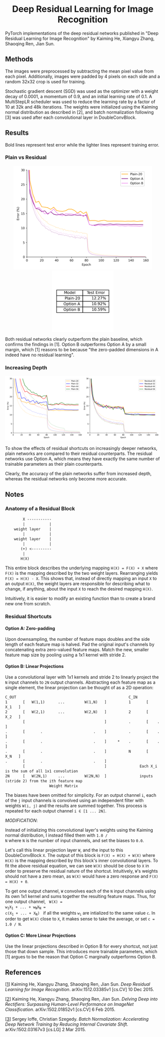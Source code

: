 <!--
mlpi
title: Deep Residual Learning for Image Recognition
authors: Kaiming He, Xiangyu Zhang, Shaoqing Ren, Jian Sun
images: results/side_by_side.png, results/plain_vs_residual.png, 
category: Architectures/Residual Neural Networks
--> 


<h1 align="center">Deep Residual Learning for Image Recognition</h1>
PyTorch implementations of the deep residual networks published in "Deep Residual Learning for 
Image Recognition" by Kaiming He, Xiangyu Zhang, Shaoqing Ren, Jian Sun.


## Methods
The images were preprocessed by subtracting the mean pixel value from each pixel. Additionally,
images were padded by 4 pixels on each side and a random 32x32 crop is used for training.

Stochastic gradient descent (SGD) was used as the optimizer with a weight decay of 0.0001, a momentum of 0.9,
and an initial learning rate of 0.1. A MultiStepLR scheduler was used to reduce the learning rate by a factor of 10
at 32k and 48k iterations.
The weights were initialized using the Kaiming normal distribution as described in
[2], and batch normalization following [3] was used after each convolutional layer in DoubleConvBlock.


## Results
Bold lines represent test error while the lighter lines represent training error. 

### Plain vs Residual
<div align="center">
    <img src="results/plain_vs_residual.png" width="450px" />
    <img src="results/plain_vs_residual_table.png" width="200px" align="top"/>
</div>

Both residual networks clearly outperform the plain baseline, which confirms the findings in [1]. Option B
outperforms Option A by a small margin, which [1] reasons to be because "the zero-padded dimensions in A indeed 
have no residual learning". 


### Increasing Depth
![](results/side_by_side.png)

To show the effects of residual shortcuts on increasingly deeper networks, plain networks are compared to their 
residual counterparts. The residual networks use Option A, which means they have exactly the same number of trainable
parameters as their plain counterparts.

Clearly, the accuracy of the plain networks suffer from increased depth, whereas the residual networks only become more
accurate. 

## Notes
### Anatomy of a Residual Block

            X -----------
            |           |
        weight layer    |
            |           |
        weight layer    |
            |           |
           (+) <---------
            |
           H(X)

This entire block describes the underlying mapping `H(X) = F(X) + X` where `F(X)` is the mapping
described by the two weight layers. Rearranging yields `F(X) = H(X) - X`. This shows that,
instead of directly mapping an input `X` to an output `H(X)`, the weight layers are responsible
for describing what to change, if anything, about the input `X` to reach the desired mapping `H(X)`.

Intuitively, it is easier to modify an existing function than to create a brand new one
from scratch.

### Residual Shortcuts
#### Option A: Zero-padding

Upon downsampling, the number of feature maps doubles and the side length of each feature map is halved. 
Pad the original input's channels by concatenating extra zero-valued feature maps. Match the new, smaller feature map 
size by pooling using a 1x1 kernel with stride 2.


#### Option B: Linear Projections

Use a convolutional layer with 1x1 kernels and stride 2 to linearly project the `N` input channels to 
`2N` output channels. Abstracting each feature map as a single element, the linear projection can be thought
of as a 2D operation:


    C_OUT                                                   C_IN
    1       [   W(1,1)      ...         W(1,N)   ]          1       [   X_1   ]
    2       [   W(2,1)      ...         W(2,N)   ]          2       [   X_2   ]
            [                                    ]          .       [    .    ]
    .       [       .                       .    ]          .       [    .    ]
    .       [       .                       .    ]     *    .       [    .    ] 
    .       [       .                       .    ]          N       [   X_N   ]
    .       [       .                       .    ]          
            [                                    ]               Each X_i is the sum of all 1x1 convolution 
    2N      [   W(2N,1)     ...         W(2N,N)  ]               inputs (stride 2) from the ith feature map
                        Weight Matrix

The biases have been omitted for simplicity. For an output channel `i`, each of the `j` input channels
is convolved using an independent filter with weights `W(i, j)` and the results are summed together.
This process is repeated for each output channel `i ∈ [1 ... 2N]`.

_MODIFICATION_: 

Instead of initializing this convolutional layer's weights using the Kaiming normal distribution,
I instead filled them with <code>1.0 / N</code> where `N` is the number of input channels, and set the biases to `0.0`. 

Let's call this linear projection layer `W`, 
and the input to this DoubleConvBlock `X`. The output of this block is `F(X) = H(X) + W(X)` where `H(X)` is the 
mapping described by this block's inner convolutional layers. To fit the above residual equation, we can see `W(X)` 
should be close to `X` in order to preserve the residual nature of the shortcut. Intuitively, `W`'s weights should not
have a zero mean, as `W(X)` would have a zero response and `F(X) = H(X) + 0`.

To get one output channel, `W` convolves each of the `N` input channels using its own 1x1 kernel and sums together the resulting
feature maps. Thus, for one output channel, 
<code>
    W(X) = w<sub>1</sub>X<sub>1</sub> + ... + w<sub>N</sub>X<sub>N</sub>
    = c(X<sub>1</sub> + ... + X<sub>N</sub>)
</code> if all the weights <code>w<sub>i</sub></code> are intialized to the same value `c`.
In order to get `W(X)` close to `X`, it makes sense to take the average, or set `c = 1.0 / N`.

#### Option C: More Linear Projections
Use the linear projections described in Option B for every shortcut, not just those that down sample.
This introduces more trainable parameters, which [1] argues to be the reason that Option C marginally
outperforms Option B.



## References

[[1](https://arxiv.org/abs/1512.03385)] Kaiming He, Xiangyu Zhang, Shaoqing Ren, Jian Sun. _Deep Residual Learning for Image Recognition_. 
arXiv:1512.03385v1 [cs.CV] 10 Dec 2015.

[[2](https://arxiv.org/abs/1502.01852)] Kaiming He, Xiangyu Zhang, Shaoqing Ren, Jian Sun. _Delving Deep into Rectifiers: Surpassing Human-Level Performance on ImageNet Classification_.
arXiv:1502.01852v1 [cs.CV] 6 Feb 2015.

[[3](https://arxiv.org/abs/1502.03167)] Sergey Ioffe, Christian Szegedy. _Batch Normalization: Accelerating Deep Network Training by Reducing Internal Covariate Shift_.
arXiv:1502.03167v3 [cs.LG] 2 Mar 2015.
